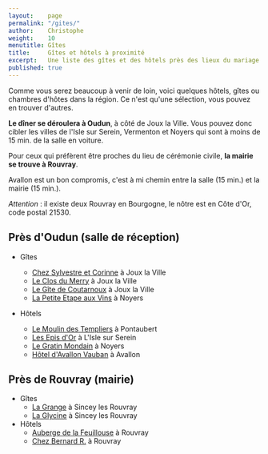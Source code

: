 ```yaml
---
layout:    page
permalink: "/gites/"
author:    Christophe
weight:    10
menutitle: Gîtes
title:     Gîtes et hôtels à proximité
excerpt:   Une liste des gîtes et des hôtels près des lieux du mariage
published: true
---
```


Comme vous serez beaucoup à venir de loin, voici quelques hôtels, gîtes ou chambres d'hôtes dans la région. Ce n'est qu'une sélection, vous pouvez en trouver d'autres.

**Le dîner se déroulera à Oudun**, à côté de Joux la Ville. Vous pouvez donc cibler les villes de l'Isle sur Serein, Vermenton et Noyers qui sont à moins de 15 min. de la salle en voiture.

Pour ceux qui préfèrent être proches du lieu de cérémonie civile, **la mairie se trouve à Rouvray**.

Avallon est un bon compromis, c'est à mi chemin entre la salle (15 min.) et la mairie (15 min.).

*Attention* : il existe deux Rouvray en Bourgogne, le nôtre est en Côte d'Or, code postal 21530.

## Près d'Oudun (salle de réception)

- Gîtes
    - [Chez Sylvestre et Corinne](https://www.gites-de-france.com/location-vacances-Joux-la-ville-Chambre-d-hotes-89G2188.html) à Joux la Ville
    - [Le Clos du Merry](http://www.leclosdumerry.fr/) à Joux la Ville
    - [Le Gîte de Coutarnoux](http://gitedecoutarnoux.com/gite-joux-la-ville/) à Joux la Ville
    - [La Petite Etape aux Vins](http://www.location-noyers-sur-serein.fr/fran%C3%A7ais/accueil/) à Noyers

- Hôtels
    - [Le Moulin des Templiers](http://hotel-moulin-des-templiers.com/) à Pontaubert
    - [Les Epis d'Or](http://les-epis-dor.com/index.html) à L'Isle sur Serein
    - [Le Gratin Mondain](https://www.gites-de-france.com/location-vacances-Noyers-Chambre-d-hotes-Le-Gratin-Mondain-89G2221.html) à Noyers
    - [Hôtel d'Avallon Vauban](http://www.citotel-avallon.fr/) à Avallon

## Près de Rouvray (mairie)

- Gîtes
    - [La Grange](https://www.gites-de-france.com/location-vacances-Sincey-les-rouvray-Gite-La-Grange-21G308.html) à Sincey les Rouvray
    - [La Glycine](http://www.gites-de-france-bourgogne.com/location-Gite-Sincey-les-rouvray-Cote-D-or-21G627.html) à Sincey les Rouvray
- Hôtels
    - [Auberge de la Feuillouse](https://www.tripadvisor.fr/Hotel_Review-g1807497-d1760368-Reviews-Auberge_de_la_Feuillouse-Rouvray_Cote_d_Or_Burgundy.html) à Rouvray
    - [Chez Bernard R.](https://www.tripadvisor.fr/VacationRentalReview-g1807497-d6508663-MAISON_DE_CARACTERE_EN_MORVAN-Rouvray_Cote_d_Or_Burgundy.html) à Rouvray

